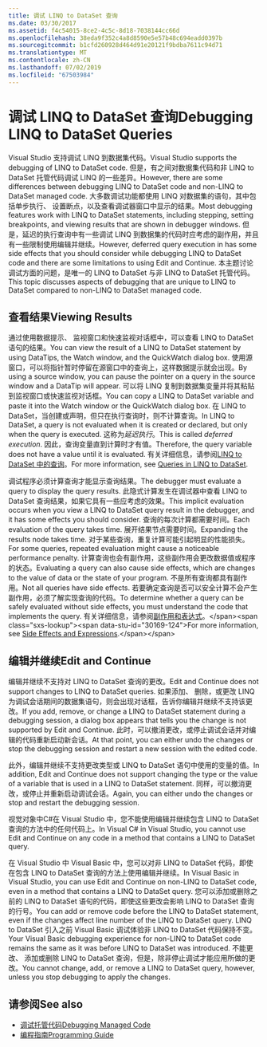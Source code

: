 ```yaml
---
title: 调试 LINQ to DataSet 查询
ms.date: 03/30/2017
ms.assetid: f4c54015-8ce2-4c5c-8d18-7038144cc66d
ms.openlocfilehash: 38eda9f352c4a8d8590e5e57b48c694eadd0397b
ms.sourcegitcommit: b1cfd260928d464d91e20121f9bdba7611c94d71
ms.translationtype: MT
ms.contentlocale: zh-CN
ms.lasthandoff: 07/02/2019
ms.locfileid: "67503984"
---
```

# <a name="debugging-linq-to-dataset-queries"></a><span data-ttu-id="30169-102">调试 LINQ to DataSet 查询</span><span class="sxs-lookup"><span data-stu-id="30169-102">Debugging LINQ to DataSet Queries</span></span>

<span data-ttu-id="30169-103">Visual Studio 支持调试 LINQ 到数据集代码。</span><span class="sxs-lookup"><span data-stu-id="30169-103">Visual Studio supports the debugging of LINQ to DataSet code.</span></span> <span data-ttu-id="30169-104">但是，有之间对数据集代码和非 LINQ to DataSet 托管代码调试 LINQ 的一些差异。</span><span class="sxs-lookup"><span data-stu-id="30169-104">However, there are some differences between debugging LINQ to DataSet code and non-LINQ to DataSet managed code.</span></span> <span data-ttu-id="30169-105">大多数调试功能都使用 LINQ 对数据集的语句，其中包括单步执行、 设置断点，以及查看调试器窗口中显示的结果。</span><span class="sxs-lookup"><span data-stu-id="30169-105">Most debugging features work with LINQ to DataSet statements, including stepping, setting breakpoints, and viewing results that are shown in debugger windows.</span></span> <span data-ttu-id="30169-106">但是，延迟的执行查询中有一些调试 LINQ 到数据集的代码时应考虑的副作用，并且有一些限制使用编辑并继续。</span><span class="sxs-lookup"><span data-stu-id="30169-106">However, deferred query execution in has some side effects that you should consider while debugging LINQ to DataSet code and there are some limitations to using Edit and Continue.</span></span> <span data-ttu-id="30169-107">本主题讨论调试方面的问题，是唯一的 LINQ to DataSet 与非 LINQ to DataSet 托管代码。</span><span class="sxs-lookup"><span data-stu-id="30169-107">This topic discusses aspects of debugging that are unique to LINQ to DataSet compared to non-LINQ to DataSet managed code.</span></span>  
  
## <a name="viewing-results"></a><span data-ttu-id="30169-108">查看结果</span><span class="sxs-lookup"><span data-stu-id="30169-108">Viewing Results</span></span>  
 <span data-ttu-id="30169-109">通过使用数据提示、 监视窗口和快速监视对话框中，可以查看 LINQ to DataSet 语句的结果。</span><span class="sxs-lookup"><span data-stu-id="30169-109">You can view the result of a LINQ to DataSet statement by using DataTips, the Watch window, and the QuickWatch dialog box.</span></span> <span data-ttu-id="30169-110">使用源窗口，可以将指针暂时停留在源窗口中的查询上，这样数据提示就会出现。</span><span class="sxs-lookup"><span data-stu-id="30169-110">By using a source window, you can pause the pointer on a query in the source window and a DataTip will appear.</span></span> <span data-ttu-id="30169-111">可以将 LINQ 复制到数据集变量并将其粘贴到监视窗口或快速监视对话框。</span><span class="sxs-lookup"><span data-stu-id="30169-111">You can copy a LINQ to DataSet variable and paste it into the Watch window or the QuickWatch dialog box.</span></span> <span data-ttu-id="30169-112">在 LINQ to DataSet，当创建或声明，但只在执行查询时，则不计算查询。</span><span class="sxs-lookup"><span data-stu-id="30169-112">In LINQ to DataSet, a query is not evaluated when it is created or declared, but only when the query is executed.</span></span> <span data-ttu-id="30169-113">这称为*延迟执行*。</span><span class="sxs-lookup"><span data-stu-id="30169-113">This is called *deferred execution*.</span></span> <span data-ttu-id="30169-114">因此，查询变量直到计算时才有值。</span><span class="sxs-lookup"><span data-stu-id="30169-114">Therefore, the query variable does not have a value until it is evaluated.</span></span> <span data-ttu-id="30169-115">有关详细信息，请参阅[LINQ to DataSet 中的查询](../../../../docs/framework/data/adonet/queries-in-linq-to-dataset.md)。</span><span class="sxs-lookup"><span data-stu-id="30169-115">For more information, see [Queries in LINQ to DataSet](../../../../docs/framework/data/adonet/queries-in-linq-to-dataset.md).</span></span>  
  
 <span data-ttu-id="30169-116">调试程序必须计算查询才能显示查询结果。</span><span class="sxs-lookup"><span data-stu-id="30169-116">The debugger must evaluate a query to display the query results.</span></span> <span data-ttu-id="30169-117">此隐式计算发生在调试器中查看 LINQ to DataSet 查询结果，如果它具有一些应考虑的效果。</span><span class="sxs-lookup"><span data-stu-id="30169-117">This implicit evaluation occurs when you view a LINQ to DataSet query result in the debugger, and it has some effects you should consider.</span></span> <span data-ttu-id="30169-118">查询的每次计算都需要时间。</span><span class="sxs-lookup"><span data-stu-id="30169-118">Each evaluation of the query takes time.</span></span> <span data-ttu-id="30169-119">展开结果节点需要时间。</span><span class="sxs-lookup"><span data-stu-id="30169-119">Expanding the results node takes time.</span></span> <span data-ttu-id="30169-120">对于某些查询，重复计算可能引起明显的性能损失。</span><span class="sxs-lookup"><span data-stu-id="30169-120">For some queries, repeated evaluation might cause a noticeable performance penalty.</span></span> <span data-ttu-id="30169-121">计算查询也会有副作用，这些副作用会更改数据值或程序的状态。</span><span class="sxs-lookup"><span data-stu-id="30169-121">Evaluating a query can also cause side effects, which are changes to the value of data or the state of your program.</span></span> <span data-ttu-id="30169-122">不是所有查询都具有副作用。</span><span class="sxs-lookup"><span data-stu-id="30169-122">Not all queries have side effects.</span></span> <span data-ttu-id="30169-123">若要确定查询是否可以安全计算不会产生副作用，必须了解实现查询的代码。</span><span class="sxs-lookup"><span data-stu-id="30169-123">To determine whether a query can be safely evaluated without side effects, you must understand the code that implements the query.</span></span> <span data-ttu-id="30169-124">有关详细信息，请参阅[副作用和表达式](https://docs.microsoft.com/previous-versions/visualstudio/visual-studio-2013/a7a250bs(v=vs.120))。</span><span class="sxs-lookup"><span data-stu-id="30169-124">For more information, see [Side Effects and Expressions](https://docs.microsoft.com/previous-versions/visualstudio/visual-studio-2013/a7a250bs(v=vs.120)).</span></span>  
  
## <a name="edit-and-continue"></a><span data-ttu-id="30169-125">编辑并继续</span><span class="sxs-lookup"><span data-stu-id="30169-125">Edit and Continue</span></span>  
 <span data-ttu-id="30169-126">编辑并继续不支持对 LINQ to DataSet 查询的更改。</span><span class="sxs-lookup"><span data-stu-id="30169-126">Edit and Continue does not support changes to LINQ to DataSet queries.</span></span> <span data-ttu-id="30169-127">如果添加、 删除，或更改 LINQ 为调试会话期间的数据集语句，则会出现对话框，告诉你编辑并继续不支持该更改。</span><span class="sxs-lookup"><span data-stu-id="30169-127">If you add, remove, or change a LINQ to DataSet statement during a debugging session, a dialog box appears that tells you the change is not supported by Edit and Continue.</span></span> <span data-ttu-id="30169-128">此时，可以撤消更改，或停止调试会话并对编辑的代码重新启动新会话。</span><span class="sxs-lookup"><span data-stu-id="30169-128">At that point, you can either undo the changes or stop the debugging session and restart a new session with the edited code.</span></span>  
  
 <span data-ttu-id="30169-129">此外，编辑并继续不支持更改类型或 LINQ to DataSet 语句中使用的变量的值。</span><span class="sxs-lookup"><span data-stu-id="30169-129">In addition, Edit and Continue does not support changing the type or the value of a variable that is used in a LINQ to DataSet statement.</span></span> <span data-ttu-id="30169-130">同样，可以撤消更改，或停止并重新启动调试会话。</span><span class="sxs-lookup"><span data-stu-id="30169-130">Again, you can either undo the changes or stop and restart the debugging session.</span></span>  
  
 <span data-ttu-id="30169-131">视觉对象中C#在 Visual Studio 中，您不能使用编辑并继续包含 LINQ to DataSet 查询的方法中的任何代码上。</span><span class="sxs-lookup"><span data-stu-id="30169-131">In Visual C# in Visual Studio, you cannot use Edit and Continue on any code in a method that contains a LINQ to DataSet query.</span></span>  
  
 <span data-ttu-id="30169-132">在 Visual Studio 中 Visual Basic 中，您可以对非 LINQ to DataSet 代码，即使在包含 LINQ to DataSet 查询的方法上使用编辑并继续。</span><span class="sxs-lookup"><span data-stu-id="30169-132">In Visual Basic in Visual Studio, you can use Edit and Continue on non-LINQ to DataSet code, even in a method that contains a LINQ to DataSet query.</span></span> <span data-ttu-id="30169-133">您可以添加或删除之前的 LINQ to DataSet 语句的代码，即使这些更改会影响 LINQ to DataSet 查询的行号。</span><span class="sxs-lookup"><span data-stu-id="30169-133">You can add or remove code before the LINQ to DataSet statement, even if the changes affect line number of the LINQ to DataSet query.</span></span> <span data-ttu-id="30169-134">LINQ to DataSet 引入之前 Visual Basic 调试体验非 LINQ to DataSet 代码保持不变。</span><span class="sxs-lookup"><span data-stu-id="30169-134">Your Visual Basic debugging experience for non-LINQ to DataSet code remains the same as it was before LINQ to DataSet was introduced.</span></span> <span data-ttu-id="30169-135">不能更改、 添加或删除 LINQ to DataSet 查询，但是，除非停止调试才能应用所做的更改。</span><span class="sxs-lookup"><span data-stu-id="30169-135">You cannot change, add, or remove a LINQ to DataSet query, however, unless you stop debugging to apply the changes.</span></span>  
  
## <a name="see-also"></a><span data-ttu-id="30169-136">请参阅</span><span class="sxs-lookup"><span data-stu-id="30169-136">See also</span></span>

- [<span data-ttu-id="30169-137">调试托管代码</span><span class="sxs-lookup"><span data-stu-id="30169-137">Debugging Managed Code</span></span>](/visualstudio/debugger/debugging-managed-code)
- [<span data-ttu-id="30169-138">编程指南</span><span class="sxs-lookup"><span data-stu-id="30169-138">Programming Guide</span></span>](../../../../docs/framework/data/adonet/programming-guide-linq-to-dataset.md)
